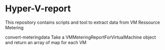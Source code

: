 # Hyper-V-report
This repository contains scripts and tool to extract data from VM Ressource Metering


convert-meteringdata 
Take a VMMeteringReportForVirtualMachine object and return an array of map for each VM